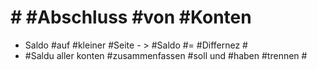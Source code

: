 # # #Abschluss #von #Konten #

 - Saldo #auf #kleiner #Seite - > #Saldo #= #Differnez #
 - #Saldu aller konten #zusammenfassen #soll und #haben #trennen #
